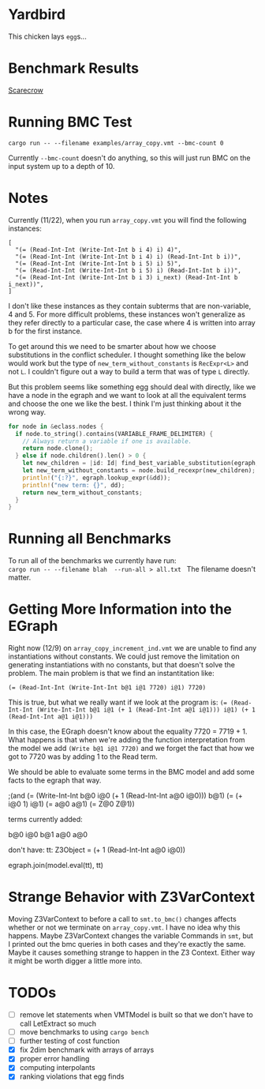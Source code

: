 # Yardbird
This chicken lays `egg`s...

# Benchmark Results

[Scarecrow](https://scarecrow.sgt-pl.com/)

# Running BMC Test

`cargo run -- --filename examples/array_copy.vmt --bmc-count 0`

Currently `--bmc-count` doesn't do anything, so this will just run BMC on the input system up to a depth of 10. 

# Notes
Currently (11/22), when you run `array_copy.vmt` you will find the following instances: 

```
[
  "(= (Read-Int-Int (Write-Int-Int b i 4) i) 4)",
  "(= (Read-Int-Int (Write-Int-Int b i 4) i) (Read-Int-Int b i))",
  "(= (Read-Int-Int (Write-Int-Int b i 5) i) 5)",
  "(= (Read-Int-Int (Write-Int-Int b i 5) i) (Read-Int-Int b i))",
  "(= (Read-Int-Int (Write-Int-Int b i 3) i_next) (Read-Int-Int b i_next))",
]
```

I don't like these instances as they contain subterms that are non-variable, 4 and 5. 
For more difficult problems, these instances won't generalize as they refer directly
to a particular case, the case where 4 is written into array b for the first instance. 

To get around this we need to be smarter about how we choose substitutions in the 
conflict scheduler. I thought something like the below would work but the type 
of `new_term_without_constants` is `RecExpr<L>` and not `L`. I couldn't figure
out a way to build a term that was of type `L` directly. 

But this problem seems like something egg should deal with directly, like we have a 
node in the egraph and we want to look at all the equivalent terms and choose the 
one we like the best. I think I'm just thinking about it the wrong way. 

```rust
for node in &eclass.nodes {
  if node.to_string().contains(VARIABLE_FRAME_DELIMITER) {
    // Always return a variable if one is available.
    return node.clone();
  } else if node.children().len() > 0 {
    let new_children = |id: Id| find_best_variable_substitution(egraph, &egraph[id]);
    let new_term_without_constants = node.build_recexpr(new_children);
    println!("{:?}", egraph.lookup_expr(&dd));
    println!("new term: {}", dd);
    return new_term_without_constants;
  }
}
```

# Running all Benchmarks 
To run all of the benchmarks we currently have run:  
`cargo run -- --filename blah  --run-all > all.txt `
The filename doesn't matter. 

# Getting More Information into the EGraph

Right now (12/9) on `array_copy_increment_ind.vmt` we are unable to find any instantiations without constants. 
We could just remove the limitation on generating instantiations with no constants, but that doesn't solve the 
problem. The main problem is that we find an instantitation like: 

`(= (Read-Int-Int (Write-Int-Int b@1 i@1 7720) i@1) 7720)`

This is true, but what we really want if we look at the program is:
`(= (Read-Int-Int (Write-Int-Int b@1 i@1 (+ 1 (Read-Int-Int a@1 i@1))) i@1) (+ 1 (Read-Int-Int a@1 i@1)))`

In this case, the EGraph doesn't know about the equality 7720 = 7719 + 1. What happens is that when we're 
adding the function interpretation from the model we add `(Write b@1 i@1 7720)` and we forget the fact that
how we got to 7720 was by adding 1 to the Read term. 

We should be able to evaluate some terms in the BMC model and add some facts to the egraph that way.

;(and (= (Write-Int-Int b@0 i@0 (+ 1 (Read-Int-Int a@0 i@0))) b@1) (= (+ i@0 1) i@1) (= a@0 a@1) (= Z@0 Z@1))

terms currently added:

b@0
i@0
b@1 
a@0
a@0

don't have:
tt: Z3Object = (+ 1 (Read-Int-Int a@0 i@0))

egraph.join(model.eval(tt), tt)

# Strange Behavior with Z3VarContext
Moving Z3VarContext to before a call to `smt.to_bmc()` changes affects whether or not we terminate on `array_copy.vmt`. I have no idea why this happens. Maybe Z3VarContext changes the variable Commands in `smt`, but I printed out the bmc queries in both cases and they're exactly the same. Maybe it causes something strange to happen in the Z3 Context. Either way it might be worth digger a little more into. 

# TODOs
- [ ] remove let statements when VMTModel is built so that we don't have to call LetExtract so much
- [ ] move benchmarks to using `cargo bench`
- [ ] further testing of cost function
- [x] fix 2dim benchmark with arrays of arrays
- [x] proper error handling
- [x] computing interpolants
- [x] ranking violations that egg finds
